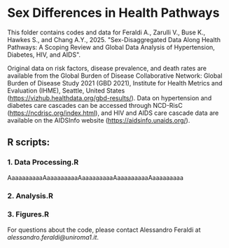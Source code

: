 
# Sex Differences in Health Pathways 
This folder contains codes and data for Feraldi A., Zarulli V., Buse K., Hawkes S., and Chang A.Y., 2025. "Sex-Disaggregated Data Along Health Pathways: A Scoping Review and Global Data Analysis of Hypertension, Diabetes, HIV, and AIDS".

Original data on risk factors, disease prevalence, and death rates are available from the Global Burden of Disease Collaborative Network: Global Burden of Disease Study 2021 (GBD 2021), Institute for Health Metrics and Evaluation (IHME), Seattle, United States (https://vizhub.healthdata.org/gbd-results/). Data on hypertension and diabetes care cascades can be accessed through NCD-RisC (https://ncdrisc.org/index.html), and HIV and AIDS care cascade data are available on the AIDSInfo website (https://aidsinfo.unaids.org/). 

## R scripts:

### 1. Data Processing.R
AaaaaaaaaaAaaaaaaaaaAaaaaaaaaaAaaaaaaaaaAaaaaaaaaa

### 2. Analysis.R

### 3. Figures.R 

For questions about the code, please contact Alessandro Feraldi at _alessandro.feraldi@uniroma1.it_.




